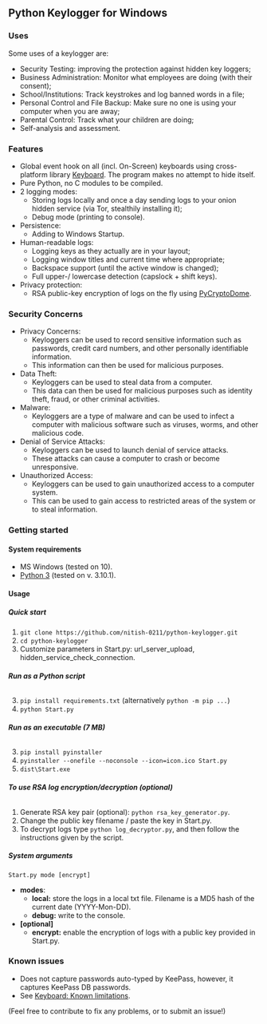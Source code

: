 ## Python Keylogger for Windows

### Uses
Some uses of a keylogger are:
- Security Testing: improving the protection against hidden key loggers;
- Business Administration: Monitor what employees are doing (with their consent);
- School/Institutions: Track keystrokes and log banned words in a file;
- Personal Control and File Backup: Make sure no one is using your computer when you are away;
- Parental Control: Track what your children are doing;
- Self-analysis and assessment.

### Features
- Global event hook on all (incl. On-Screen) keyboards using cross-platform library [Keyboard](https://github.com/boppreh/keyboard). The program makes no attempt to hide itself.
- Pure Python, no C modules to be compiled.
- 2 logging modes:
  - Storing logs locally and once a day sending logs to your onion hidden service (via Tor, stealthily installing it);
  - Debug mode (printing to console).
- Persistence:
  - Adding to Windows Startup.
- Human-readable logs:
  - Logging keys as they actually are in your layout;
  - Logging window titles and current time where appropriate;
  - Backspace support (until the active window is changed);
  - Full upper-/ lowercase detection (capslock + shift keys).
- Privacy protection:
  - RSA public-key encryption of logs on the fly using [PyCryptoDome](https://pycryptodome.readthedocs.io/en/latest/).

### Security Concerns
- Privacy Concerns: 
  - Keyloggers can be used to record sensitive information such as passwords, credit card numbers, and other personally identifiable information.
  - This information can then be used for malicious purposes.
- Data Theft: 
  - Keyloggers can be used to steal data from a computer. 
  - This data can then be used for malicious purposes such as identity theft, fraud, or other criminal activities.
- Malware: 
  - Keyloggers are a type of malware and can be used to infect a computer with malicious software such as viruses, worms, and other malicious code.
- Denial of Service Attacks: 
  - Keyloggers can be used to launch denial of service attacks. 
  - These attacks can cause a computer to crash or become unresponsive.
- Unauthorized Access:
  - Keyloggers can be used to gain unauthorized access to a computer system.
  - This can be used to gain access to restricted areas of the system or to steal information.

### Getting started

#### System requirements
- MS Windows (tested on 10).
- [Python 3](https://www.python.org/downloads/) (tested on v. 3.10.1).

#### Usage

##### **Quick start**
1. `git clone https://github.com/nitish-0211/python-keylogger.git`
2. `cd python-keylogger`
3. Customize parameters in Start.py: url_server_upload, hidden_service_check_connection.
###### **Run as a Python script**
3. `pip install requirements.txt` (alternatively `python -m pip ...`)
4. `python Start.py`
###### **Run as an executable (7 MB)**
3. `pip install pyinstaller`
4. `pyinstaller --onefile --noconsole --icon=icon.ico Start.py`
5. `dist\Start.exe`
###### **To use RSA log encryption/decryption (optional)**
1. Generate RSA key pair (optional): `python rsa_key_generator.py`.
1. Change the public key filename / paste the key in Start.py.
1. To decrypt logs type `python log_decryptor.py`, and then follow the instructions given by the script.

##### System arguments
`Start.py mode [encrypt]`
- **modes**:
  - **local:** store the logs in a local txt file. Filename is a MD5 hash of the current date (YYYY-Mon-DD).
  - **debug:** write to the console.
- **[optional]**
  - **encrypt:** enable the encryption of logs with a public key provided in Start.py.


### Known issues
- Does not capture passwords auto-typed by KeePass, however, it captures KeePass DB passwords.
- See [Keyboard: Known limitations](https://github.com/boppreh/keyboard#known-limitations). 

(Feel free to contribute to fix any problems, or to submit an issue!)
